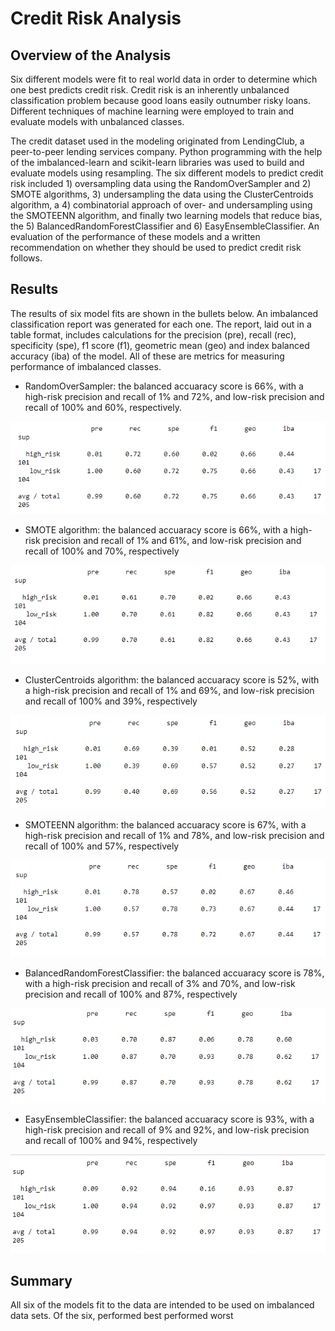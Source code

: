 # Credit Risk Analysis
## Overview of the Analysis
Six different models were fit to real world data in order to determine which one best predicts credit risk.  Credit risk is an inherently unbalanced classification problem because good loans easily outnumber risky loans. Different techniques of machine learning were employed to train and evaluate models with unbalanced classes.   

The credit dataset used in the modeling originated from LendingClub, a peer-to-peer lending services company.  Python programming with the help of the imbalanced-learn and scikit-learn libraries was used to build and evaluate models using resampling.  The six different models to predict credit risk included 1) oversampling data using the RandomOverSampler and 2) SMOTE algorithms, 3) undersampling the data using the ClusterCentroids algorithm, a 4) combinatorial approach of over- and undersampling using the SMOTEENN algorithm, and finally two learning models that reduce bias, the 5) BalancedRandomForestClassifier and 6) EasyEnsembleClassifier. An evaluation of the performance of these models and a written recommendation on whether they should be used to predict credit risk follows.

## Results
The results of six model fits are shown in the bullets below.  An imbalanced classification report was generated for each one.  The report, laid out in a table format, includes calculations for the precision (pre), recall (rec), specificity (spe), f1 score (f1), geometric mean (geo) and index balanced accuracy (iba) of the model. All of these are metrics for measuring performance of imbalanced classes.  

* RandomOverSampler: the balanced accuaracy score is 66%, with a high-risk precision and recall of 1% and 72%, and low-risk precision and recall of 100% and 60%, respectively.

![RandomOversampler model imbalanced classification report](screenshots/model1.png)

* SMOTE algorithm: the balanced accuaracy score is 66%, with a high-risk precision and recall of 1% and 61%, and low-risk precision and recall of 100% and 70%, respectively

![SMOTE Algorithm model imbalanced classification report](screenshots/model2.png)

* ClusterCentroids algorithm: the balanced accuaracy score is 52%, with a high-risk precision and recall of 1% and 69%, and low-risk precision and recall of 100% and 39%, respectively

![Cluster Centroids algorithm model imbalanced classification report](screenshots/model3.png)

* SMOTEENN algorithm: the balanced accuaracy score is 67%, with a high-risk precision and recall of 1% and 78%, and low-risk precision and recall of 100% and 57%, respectively

![SMOTEENN algorithm model imbalanced classification report](screenshots/model4.png)

* BalancedRandomForestClassifier: the balanced accuaracy score is 78%, with a high-risk precision and recall of 3% and 70%, and low-risk precision and recall of 100% and 87%, respectively

![BalancedRandomForestClassifier model imbalanced classification report](screenshots/model5.png)

* EasyEnsembleClassifier: the balanced accuaracy score is 93%, with a high-risk precision and recall of 9% and 92%, and low-risk precision and recall of 100% and 94%, respectively

![EasyEnsembleClassifier model imbalanced classification report](screenshots/model6.png)


## Summary
All six of the models fit to the data are intended to be used on imbalanced data sets.  Of the six, performed best performed worst


